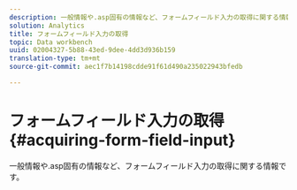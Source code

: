 ```yaml
---
description: 一般情報や.asp固有の情報など、フォームフィールド入力の取得に関する情報です。
solution: Analytics
title: フォームフィールド入力の取得
topic: Data workbench
uuid: 02004327-5b88-43ed-9dee-4dd3d936b159
translation-type: tm+mt
source-git-commit: aec1f7b14198cdde91f61d490a235022943bfedb

---
```



# フォームフィールド入力の取得{#acquiring-form-field-input}

一般情報や.asp固有の情報など、フォームフィールド入力の取得に関する情報です。

